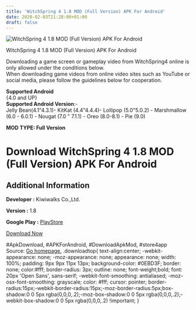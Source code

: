 ```yaml
---
title: 'WitchSpring 4 1.8 MOD (Full Version) APK For Android'
date: 2020-02-03T21:28:00+01:00
draft: false
---
```


![WitchSpring 4 1.8 MOD (Full Version) APK For Android](https://i0.wp.com/apkhome.net/wp-content/uploads/2020/02/WitchSpring-4-1.8-MOD-Full-Version.png "WitchSpring 4 1.8 MOD (Full Version) APK For Android")

  

WitchSpring 4 1.8 MOD (Full Version) APK For Android

Downloading a game screen or gameplay video from WitchSpring4 online is only allowed under the conditions below.  
When downloading game videos from online video sites such as YouTube or social media, please follow the guidelines below for cooperation.

**Supported Android**  
{4.0 and UP}  
**Supported Android Version**:-  
Jelly Bean(4.1"4.3.1)- KitKat (4.4"4.4.4)- Lollipop (5.0"5.0.2) - Marshmallow (6.0 - 6.0.1) - Nougat (7.0 " 7.1.1) - Oreo (8.0-8.1) - Pie (9.0)

**MOD TYPE: Full Version**

Download WitchSpring 4 1.8 MOD (Full Version) APK For Android
=============================================================

Additional Information
----------------------

**Developer :** Kiwiwalks Co.,Ltd.

**Version :** 1.8

**Google Play :** [PlayStore](https://play.google.com/store/apps/details?id=com.kiwiwalks.witchspring4)

  

[Download Now](https://store4app.co/post/witchspring-4-1-8-mod-full-version-apk-for-android_1580760951)

  
#ApkDownload, #APKForAndroid, #DownloadApkMod, #store4app  
Source: [Go homepage.](https://store4app.co/post/witchspring-4-1-8-mod-full-version-apk-for-android_1580760951) .downloadtop{ text-align:center; -webkit-appearance: none; -moz-appearance: none; appearance: none; width: 100%; padding: 9px 9px 11px 13px; background-color: #0EBD3F; border: none; color:#fff; border-radius: 3px; outline: none; font-weight;bold; font: 20px 'Open Sans', sans-serif; -webkit-font-smoothing: antialiased; -moz-osx-font-smoothing: grayscale; color: #fff; cursor: pointer; border-radius:15px;-webkit-border-radius:15px;-moz-border-radius:5px;box-shadow:0 0 5px rgba(0,0,0,.2);-moz-box-shadow:0 0 5px rgba(0,0,0,.2);-webkit-box-shadow:0 0 5px rgba(0,0,0,.2) !important; }
